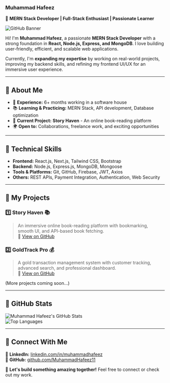### **Muhammad Hafeez**  
🚀 **MERN Stack Developer | Full-Stack Enthusiast | Passionate Learner**  

![GitHub Banner](https://source.unsplash.com/1600x500/?technology,coding)  

Hi! I'm **Muhammad Hafeez**, a passionate **MERN Stack Developer** with a strong foundation in **React, Node.js, Express, and MongoDB**. I love building user-friendly, efficient, and scalable web applications.  

Currently, I'm **expanding my expertise** by working on real-world projects, improving my backend skills, and refining my frontend UI/UX for an immersive user experience.  

---

## **🔹 About Me**  
- 🏢 **Experience:** 6+ months working in a software house  
- 📚 **Learning & Practicing:** MERN Stack, API development, Database optimization  
- 🚀 **Current Project:** **Story Haven** - An online book-reading platform  
- 🌍 **Open to:** Collaborations, freelance work, and exciting opportunities  

---

## **📌 Technical Skills**
- **Frontend:** React.js, Next.js, Tailwind CSS, Bootstrap  
- **Backend:** Node.js, Express.js, MongoDB, Mongoose  
- **Tools & Platforms:** Git, GitHub, Firebase, JWT, Axios  
- **Others:** REST APIs, Payment Integration, Authentication, Web Security  

---

## **📌 My Projects**
### **1️⃣ Story Haven 📚**
> An immersive online book-reading platform with bookmarking, smooth UI, and API-based book fetching.  
🔗 [View on GitHub](https://github.com/MuhammadHafeez11/Story-Haven)  

### **2️⃣ GoldTrack Pro 💰**
> A gold transaction management system with customer tracking, advanced search, and professional dashboard.  
🔗 [View on GitHub](https://github.com/MuhammadHafeez11/GoldTrack-Pro)  

(More projects coming soon...)  

---

## **📌 GitHub Stats**
![Muhammad Hafeez's GitHub Stats](https://github-readme-stats.vercel.app/api?username=MuhammadHafeez11&show_icons=true&theme=dark)  
![Top Languages](https://github-readme-stats.vercel.app/api/top-langs/?username=MuhammadHafeez11&layout=compact&theme=dark)  

---

## **📌 Connect With Me**
🔗 **LinkedIn:** [linkedin.com/in/muhammadhafeez](https://www.linkedin.com/in/muhammadhafeez)  
🔗 **GitHub:** [github.com/MuhammadHafeez11](https://github.com/MuhammadHafeez11)  

🚀 **Let's build something amazing together!** Feel free to connect or check out my work.  

